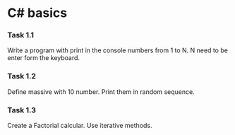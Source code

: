 # C# basics

### Task 1.1
Write a program with print in the console numbers from 1 to N. N need to be enter form the keyboard.

### Task 1.2
Define massive with 10 number. Print them in random sequence.

### Task 1.3
Create a Factorial calcular. Use iterative methods.